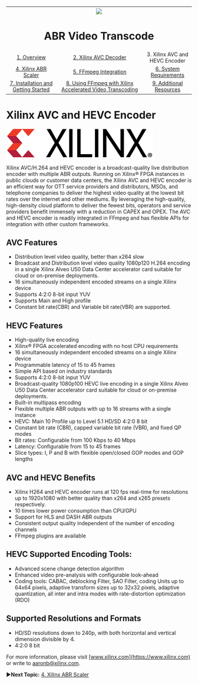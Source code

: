 
<table style="width:100%">
  <tr>
    <th width="100%" colspan="6"><img src="https://www.xilinx.com/content/dam/xilinx/imgs/press/media-kits/corporate/xilinx-logo.png" width="30%"/><h1>ABR Video Transcode</h2>
</th>
  </tr>
  <tr>
    <td align="center"><a href="README.md">1. Overview</a></td>
    <td align="center"><a href="xilinx-avc-decoder.md">2. Xilinx AVC Decoder</a></td>
    <td align="center">3. Xilinx AVC and HEVC Encoder</td>
    </tr>
    <tr>
    <td align="center"><a href="xilinx-abr-scaler.md">4. Xilinx ABR Scaler</a></td>
    <td align="center"><a href="ffmpeg-integration.md">5. FFmpeg Integration</a></td>
    <td align="center"><a href="system-requirements.md">6. System Requirements</a></td>
    </tr>
    <tr><td align="center"><a href="installation-and-getting-started.md">7. Installation and Getting Started</a></td>
    <td align="center"><a href="using-ffmpeg-with-xilinx.md">8. Using FFmpeg with Xilinx Accelerated Video Transcoding</a></td>
    <td align="center"><a href="additional-resources.md">9. Additional Resources</a></td>
  </tr>
</table>

# Xilinx AVC and HEVC Encoder
![](./images/xilinx-logo-red-black.png)

Xilinx AVC/H.264 and HEVC encoder is a broadcast-quality live distribution encoder with multiple ABR outputs. Running on Xilinx® FPGA instances in public clouds or customer data centers, the Xilinx AVC and HEVC encoder is an efficient way for OTT service providers and distributors, MSOs, and telephone companies to deliver the highest video quality at the lowest bit rates over the internet and other mediums. By leveraging the high-quality, high-density cloud platform to deliver the fewest bits, operators and service providers benefit immensely with a reduction in CAPEX and OPEX. The AVC and HEVC encoder is readily integrated in FFmpeg and has flexible APIs for integration with other custom frameworks.

## AVC Features

* Distribution level video quality, better than x264 slow
* Broadcast and Distribution level video quality 1080p120 H.264 encoding in a single Xilinx Alveo U50 Data Center accelerator card suitable for cloud or on-premise deployments.
* 16 simultaneously independent encoded streams on a single Xilinx device
* Supports 4:2:0 8-bit input YUV
* Supports Main and High profile
* Constant bit rate(CBR) and Variable bit rate(VBR) are supported.

## HEVC Features

* High-quality live encoding
* Xilinx® FPGA accelerated encoding with no host CPU requirements
* 16 simultaneously independent encoded streams on a single Xilinx device
* Programmable latency of 15 to 45 frames
* Simple API based on industry standards
* Supports 4:2:0 8-bit input YUV
* Broadcast-quality 1080p100 HEVC live encoding in a single Xilinx Alveo U50 Data Center accelerator card suitable for cloud or on-premise deployments.
* Built-in multipass encoding
* Flexible multiple ABR outputs with up to 16 streams with a single instance
* HEVC: Main 10 Profile up to Level 5.1 HD/SD 4:2:0 8 bit
* Constant bit rate (CBR), capped variable bit rate (VBR), and fixed QP modes
* Bit rates: Configurable from 100 Kbps to 40 Mbps
* Latency: Configurable from 15 to 45 frames
* Slice types: I, P and B with flexible open/closed GOP modes and GOP lengths

## AVC and HEVC Benefits

* Xilinx H264 and HEVC encoder runs at 120 fps real-time for resolutions up to 1920x1080 with better quality than x264 and x265 presets respectively.
* 10 times lower power consumption than CPU/GPU
* Support for HLS and DASH ABR outputs
* Consistent output quality independent of the number of encoding channels
* FFmpeg plugins are available

## HEVC Supported Encoding Tools:

* Advanced scene change detection algorithm
* Enhanced video pre-analysis with configurable look-ahead
* Coding tools: CABAC, deblocking Filter, SAO Filter, coding Units up to 64x64 pixels, adaptive transform sizes up to 32x32 pixels, adaptive quantization, all inter and intra modes with rate-distortion optimization (RDO)


## Supported Resolutions and Formats

* HD/SD resolutions down to 240p, with both horizontal and vertical dimension divisible by 4.
* 4:2:0 8 bit

For more information, please visit [www.xilinx.com](https://www.xilinx.com) or write to aaronb@xilinx.com.

:arrow_forward:**Next Topic:**  [4. Xilinx ABR Scaler](xilinx-abr-scaler.md)

